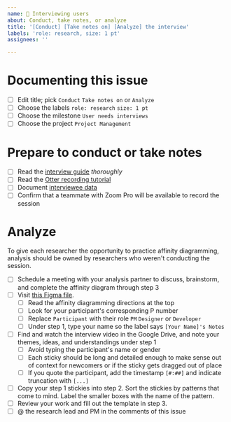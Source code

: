 ```yaml
---
name: 🧪 Interviewing users
about: Conduct, take notes, or analyze
title: '[Conduct] [Take notes on] [Analyze] the interview'
labels: 'role: research, size: 1 pt'
assignees: ''

---
```

# Documenting this issue
- [ ] Edit title; pick `Conduct` `Take notes on` or `Analyze`
- [ ] Choose the labels `role: research` `size: 1 pt`
- [ ] Choose the milestone `User needs interviews`
- [ ] Choose the project `Project Management`

# Prepare to conduct or take notes
- [ ] Read the [interview guide](https://docs.google.com/document/d/1VYCMj7JtDFvBtrs7hQKGdC0Jelkq07HYtwtlNWb-QSw) _thoroughly_
- [ ] Read the [Otter recording tutorial](https://docs.google.com/document/d/1TLG1mmzImDCRcyLpktrTSHUb5nJB7xP4AsMNeE0PCG4)
- [ ] Document [interviewee data](https://docs.google.com/spreadsheets/d/1KEf3kw9SRUqYAVtcDTTiWmg5TcMyeWb5MLU4oHETwVk)
- [ ] Confirm that a teammate with Zoom Pro will be available to record the session

# Analyze

To give each researcher the opportunity to practice affinity diagramming, analysis should be owned by researchers who weren't conducting the session.

- [ ] Schedule a meeting with your analysis partner to discuss, brainstorm, and complete the affinity diagram through step 3
- [ ] Visit [this Figma file](https://www.figma.com/file/rbW89yoCha3ojI7kxaqvil/UXR-Interview-figjam?node-id=0%3A1).
  - [ ] Read the affinity diagramming directions at the top
  - [ ] Look for your participant's corresponding P number
  - [ ] Replace `Participant` with their role `PM` `Designer` or `Developer`
  - [ ] Under step 1, type your name so the label says `[Your Name]'s Notes`
- [ ] Find and watch the interview video in the Google Drive, and note your themes, ideas, and understandings under step 1
  - [ ] Avoid typing the participant's name or gender
  - [ ] Each sticky should be long and detailed enough to make sense out of context for newcomers or if the sticky gets dragged out of place
  - [ ] If you quote the participant, add the timestamp `[#:##]` and indicate truncation with `[...]`
- [ ] Copy your step 1 stickies into step 2. Sort the stickies by patterns that come to mind. Label the smaller boxes with the name of the pattern.
- [ ] Review your work and fill out the template in step 3.
- [ ] @ the research lead and PM in the comments of this issue
